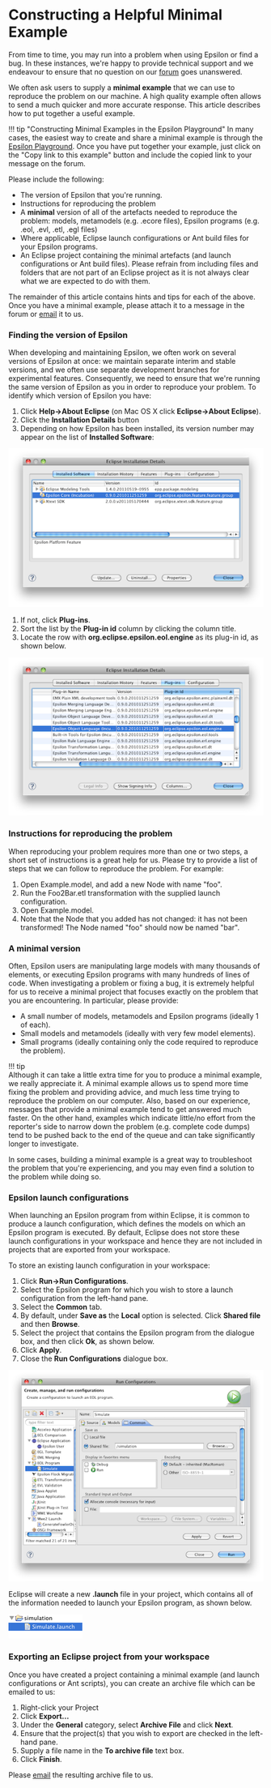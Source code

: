 # Constructing a Helpful Minimal Example

From time to time, you may run into a problem when using Epsilon or find a bug. In these instances, we're happy to provide technical support and we endeavour to ensure that no question on our [forum](../../../forum) goes unanswered.

We often ask users to supply a **minimal example** that we can use to reproduce the problem on our machine. A high quality example often allows to send a much quicker and more accurate response. This article describes how to put together a useful example.

!!! tip "Constructing Minimal Examples in the Epsilon Playground"
    In many cases, the easiest way to create and share a minimal example is through the [Epsilon Playground](../../../live). Once you have put together your example, just click on the "Copy link to this example" button and include the copied link to your message on the forum.

Please include the following:

-   The version of Epsilon that you're running.
-   Instructions for reproducing the problem
-   A **minimal** version of all of the artefacts needed to reproduce the problem: models, metamodels (e.g. .ecore files), Epsilon programs (e.g. .eol, .evl, .etl, .egl files)
-   Where applicable, Eclipse launch configurations or Ant build files for your Epsilon programs.
-   An Eclipse project containing the minimal artefacts (and launch configurations or Ant build files). Please refrain from including files and folders that are not part of an Eclipse project as it is not always clear what we are expected to do with them.

The remainder of this article contains hints and tips for each of the
above. Once you have a minimal example, please attach it to a message in
the forum or
[email](mailto:epsilon.devs@gmail.com) it to us.

### Finding the version of Epsilon

When developing and maintaining Epsilon, we often work on several versions of Epsilon at once: we maintain separate interim and stable versions, and we often use separate development branches for experimental features. Consequently, we need to ensure that we're running the same version of Epsilon as you in order to reproduce your problem. To identify which version of Epsilon you have:

1.  Click **Help→About Eclipse** (on Mac OS X click **Eclipse→About Eclipse**).
2.  Click the **Installation Details** button
3.  Depending on how Epsilon has been installed, its version number may appear on the list of **Installed Software**:

![](versionfrominstalledsoftware.png)

1.  If not, click **Plug-ins**.
2.  Sort the list by the **Plug-in id** column by clicking the column title.
3.  Locate the row with **org.eclipse.epsilon.eol.engine** as its plug-in id, as shown below.

![](versionfrominstalledplugins.png)

### Instructions for reproducing the problem

When reproducing your problem requires more than one or two steps, a short set of instructions is a great help for us. Please try to provide a list of steps that we can follow to reproduce the problem. For example:

1.  Open Example.model, and add a new Node with name "foo".
2.  Run the Foo2Bar.etl transformation with the supplied launch configuration.
3.  Open Example.model.
4.  Note that the Node that you added has not changed: it has not been transformed! The Node named "foo" should now be named "bar".

### A minimal version

Often, Epsilon users are manipulating large models with many thousands of elements, or executing Epsilon programs with many hundreds of lines of code. When investigating a problem or fixing a bug, it is extremely helpful for us to receive a minimal project that focuses exactly on the problem that you are encountering. In particular, please provide:

-   A small number of models, metamodels and Epsilon programs (ideally 1 of each).
-   Small models and metamodels (ideally with very few model elements).
-   Small programs (ideally containing only the code required to reproduce the problem).

!!! tip    
    Although it can take a little extra time for you to produce a minimal example, we really appreciate it. A minimal example allows us to spend more time fixing the problem and providing advice, and much less time trying to reproduce the problem on our computer. Also, based on our experience, messages that provide a minimal example tend to get answered much faster. On the other hand, examples which indicate little/no effort from the reporter's side to narrow down the problem (e.g. complete code dumps) tend to be pushed back to the end of the queue and can take significantly longer to investigate.

In some cases, building a minimal example is a great way to troubleshoot the problem that you're experiencing, and you may even find a solution to the problem while doing so.

### Epsilon launch configurations

When launching an Epsilon program from within Eclipse, it is common to produce a launch configuration, which defines the models on which an Epsilon program is executed. By default, Eclipse does not store these launch configurations in your workspace and hence they are not included in projects that are exported from your workspace.

To store an existing launch configuration in your workspace:

1.  Click **Run→Run Configurations**.
2.  Select the Epsilon program for which you wish to store a launch configuration from the left-hand pane.
3.  Select the **Common** tab.
4.  By default, under **Save as** the **Local** option is selected. Click **Shared file** and then **Browse**.
5.  Select the project that contains the Epsilon program from the dialogue box, and then click **Ok**, as shown below.
6.  Click **Apply**.
7.  Close the **Run Configurations** dialogue box.

![](commontab.png)

Eclipse will create a new **.launch** file in your project, which contains all of the information needed to launch your Epsilon program, as shown below.

![](savedlaunchconfig.png)

### Exporting an Eclipse project from your workspace

Once you have created a project containing a minimal example (and launch configurations or Ant scripts), you can create an archive file which can be emailed to us:

1.  Right-click your Project
2.  Click **Export\...**
3.  Under the **General** category, select **Archive File** and click **Next**.
4.  Ensure that the project(s) that you wish to export are checked in the left-hand pane.
5.  Supply a file name in the **To archive file** text box.
6.  Click **Finish**.

Please [email](mailto:epsilon.devs@gmail.com) the
resulting archive file to us.
